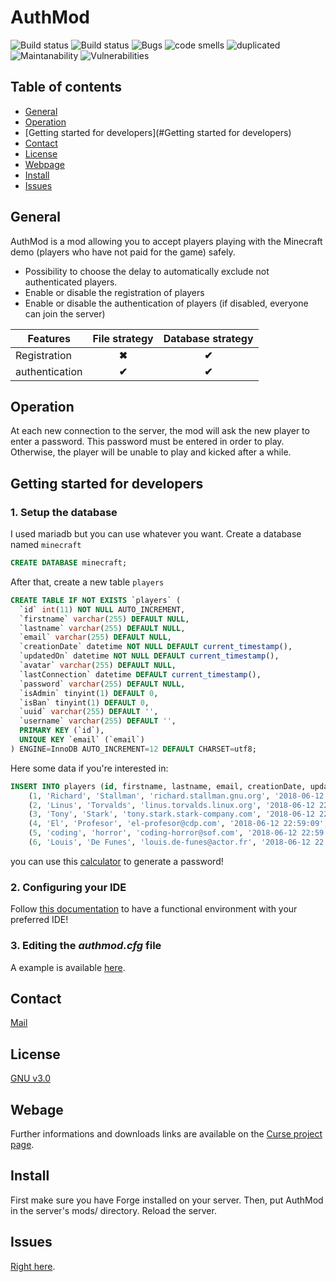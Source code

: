 # AuthMod

![Build status](https://travis-ci.org/Mcdostone/authmod.svg?branch=master)
![Build status](https://sonarcloud.io/api/project_badges/measure?project=io.chocorean.authmod%3Aauthmod&metric=alert_status)
![Bugs](https://sonarcloud.io/api/project_badges/measure?project=io.chocorean.authmod%3Aauthmod&metric=bugs)
![code smells](https://sonarcloud.io/api/project_badges/measure?project=io.chocorean.authmod%3Aauthmod&metric=code_smells)
![duplicated](https://sonarcloud.io/api/project_badges/measure?project=io.chocorean.authmod%3Aauthmod&metric=duplicated_lines_density)
![Maintanability](https://sonarcloud.io/api/project_badges/measure?project=io.chocorean.authmod%3Aauthmod&metric=sqale_rating)
![Vulnerabilities](https://sonarcloud.io/api/project_badges/measure?project=io.chocorean.authmod%3Aauthmod&metric=vulnerabilities)


## Table of contents

- [General](#general)
- [Operation](#operation)
- [Getting started for developers](#Getting started for developers)
- [Contact](#contact)
- [License](#license)
- [Webpage](#webpage)
- [Install](#install)
- [Issues](#issues)


## General
AuthMod is a mod allowing you to accept players playing with the Minecraft demo (players who have not paid for the game) safely.

 - Possibility to choose the delay to automatically exclude not authenticated players.
 - Enable or disable the registration of players
 - Enable or disable the authentication of players (if disabled, everyone can join the server)
 
Features            | File strategy         | Database strategy        |
| ----------------- |:---------------------:|:------------------------:| 
| Registration      | **✖**                 | **✔**                   |
| authentication    | **✔**                 | **✔**                   |


## Operation

At each new connection to the server, the mod will ask the new player to enter a password. This password must be entered in order to play. Otherwise, the player will be unable to play and kicked after a while.


## Getting started for developers

### 1. Setup the database

I used mariadb but you can use whatever you want. Create a database named `minecraft`
```sql
CREATE DATABASE minecraft;
```

After that, create a new table `players`
```sql
CREATE TABLE IF NOT EXISTS `players` (
  `id` int(11) NOT NULL AUTO_INCREMENT,
  `firstname` varchar(255) DEFAULT NULL,
  `lastname` varchar(255) DEFAULT NULL,
  `email` varchar(255) DEFAULT NULL,
  `creationDate` datetime NOT NULL DEFAULT current_timestamp(),
  `updatedOn` datetime NOT NULL DEFAULT current_timestamp(),
  `avatar` varchar(255) DEFAULT NULL,
  `lastConnection` datetime DEFAULT current_timestamp(),
  `password` varchar(255) DEFAULT NULL,
  `isAdmin` tinyint(1) DEFAULT 0,
  `isBan` tinyint(1) DEFAULT 0,
  `uuid` varchar(255) DEFAULT '',
  `username` varchar(255) DEFAULT '',
  PRIMARY KEY (`id`),
  UNIQUE KEY `email` (`email`)
) ENGINE=InnoDB AUTO_INCREMENT=12 DEFAULT CHARSET=utf8;
```

Here some data if you're interested in:
```sql
INSERT INTO players (id, firstname, lastname, email, creationDate, updatedOn, avatar, lastConnection, password, isAdmin, isBan, uuid, username) VALUES
	(1, 'Richard', 'Stallman', 'richard.stallman.gnu.org', '2018-06-12 22:59:09', '2018-06-12 22:59:09', NULL, '2018-06-12 22:59:09', NULL, 0, 0, '', ''),
	(2, 'Linus', 'Torvalds', 'linus.torvalds.linux.org', '2018-06-12 22:59:09', '2018-06-12 22:59:09', 'https://lh3.googleusercontent.com/SyqrxNLd6Eo4-AwTGXktIfMnx4dOBREcZCZvocEVue-GsuBB1dYDjJorgHviJeTHzHYfAKs4wiHmkDk=w1211-h1210-rw-no', '2018-06-12 22:59:09', NULL, 0, 0, '', ''),
	(3, 'Tony', 'Stark', 'tony.stark.stark-company.com', '2018-06-12 22:59:09', '2018-06-12 22:59:09', 'http://awakenthegreatnesswithin.com/wp-content/uploads/2017/12/Robert-Downey-Jr-Quotes-1.jpg', '2018-06-12 22:59:09', NULL, 0, 0, '', ''),
	(4, 'El', 'Profesor', 'el-profesor@cdp.com', '2018-06-12 22:59:09', '2018-06-12 22:59:09', 'https://pbs.twimg.com/profile_images/966755261619851264/_SReV3xm_400x400.jpg', '2018-06-12 22:59:09', NULL, 1, 0, '', ''),
	(5, 'coding', 'horror', 'coding-horror@sof.com', '2018-06-12 22:59:09', '2018-06-12 22:59:09', 'https://pbs.twimg.com/profile_images/632821853627678720/zPKK7jql_400x400.png', '2018-06-12 22:59:09', NULL, NULL, 0, '', ''),
	(6, 'Louis', 'De Funes', 'louis.de-funes@actor.fr', '2018-06-12 22:59:09', '2018-06-12 22:59:09', NULL, '2018-06-12 22:59:09', NULL, 0, 1, '', '');
```

you can use this [calculator](https://www.dailycred.com/article/bcrypt-calculator) to generate a password!

### 2. Configuring your IDE
Follow [this documentation](https://mcforge.readthedocs.io/en/latest/gettingstarted/) to have a functional environment with your preferred IDE!

### 3. Editing the *authmod.cfg* file

A example is available [here](https://github.com/Mcdostone/authmod/blob/master/src/main/resources/authmod.cfg).


## Contact

[Mail](mailto:baptiste.chocot@gmail.com)


## License

[GNU v3.0](https://www.gnu.org/licenses/gpl-3.0.fr.html)


## Webage

Further informations and downloads links are available on the [Curse project page](https://minecraft.curseforge.com/projects/authmod).


## Install

First make sure you have Forge installed on your server. Then, put AuthMod in the server's mods/ directory. Reload the server.


## Issues

[Right here](https://github.com/Chocorean/authmod/issues).

